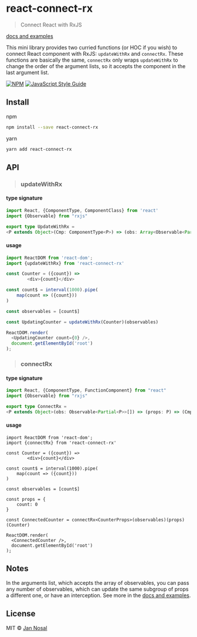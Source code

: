 # react-connect-rx
> Connect React with RxJS

[docs and examples](https://jannosal.github.io/react-connect-rx/)

This mini library provides two curried functions (or HOC if you wish) to connect React component with RxJS:
`updateWithRx` and `connectRx`.
These functions are basically the same, `connectRx` only wraps `updateWithRx` to change the order of the argument lists,
so it accepts the component in the last argument list.

[![NPM](https://img.shields.io/npm/v/react-connect-rx.svg)](https://www.npmjs.com/package/react-connect-rx) [![JavaScript Style Guide](https://img.shields.io/badge/code_style-standard-brightgreen.svg)](https://standardjs.com)

## Install

npm
```bash
npm install --save react-connect-rx
```
yarn
```bash
yarn add react-connect-rx
```

## API

> ### updateWithRx

#### type signature
```ts
import React, {ComponentType, ComponentClass} from 'react'
import {Observable} from "rxjs"

export type UpdateWithRx =
<P extends Object>(Cmp: ComponentType<P>) => (obs: Array<Observable<Partial<P>>>) => ComponentClass<P, P>
```

#### usage
```js
import ReactDOM from 'react-dom';
import {updateWithRx} from 'react-connect-rx'

const Counter = ({count}) =>
        <div>{count}</div>

const count$ = interval(1000).pipe(
    map(count => ({count}))
)

const observables = [count$]

const UpdatingCounter = updateWithRx(Counter)(observables)

ReactDOM.render(
  <UpdatingCounter count={0} />,
  document.getElementById('root')
);

```

> ### connectRx

#### type signature
```ts
import React, {ComponentType, FunctionComponent} from "react"
import {Observable} from "rxjs"

export type ConnectRx =
<P extends Object>(obs: Observable<Partial<P>>[]) => (props: P) => (Cmp: ComponentType<P>) => FunctionComponent
```

#### usage
```tsx
import ReactDOM from 'react-dom';
import {connectRx} from 'react-connect-rx'

const Counter = ({count}) =>
        <div>{count}</div>

const count$ = interval(1000).pipe(
    map(count => ({count}))
)

const observables = [count$]

const props = {
    count: 0
}

const ConnectedCounter = connectRx<CounterProps>(observables)(props)(Counter)

ReactDOM.render(
  <ConnectedCounter />,
  document.getElementById('root')
);

```

## Notes
In the arguments list, which accepts the array of observables,
you can pass any number of observables, which can update the same subgroup of props a different one,
or have an interception. See more in the [docs and examples](https://jannosal.github.io/react-connect-rx/).

## License

MIT © [Jan Nosal](https://github.com/JanNosal)